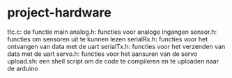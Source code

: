 # project-hardware

ttc.c: de functie main
analog.h: functies voor analoge ingangen
sensor.h: functies om sensoren uit te kunnen lezen
serialRx.h: functies voor het ontvangen van data met de uart
serialTx.h: functies voor het verzenden van data met de uart
servo.h: functies voor het aansuren van de servo
upload.sh: een shell script om de code te compileren en te uploaden naar de arduino
